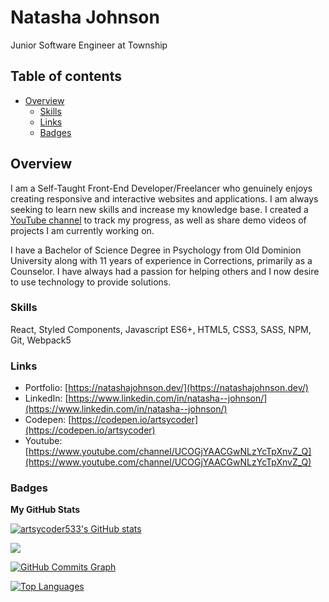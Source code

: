 # Natasha Johnson

Junior Software Engineer at Township

## Table of contents

- [Overview](#overview)
  - [Skills](#skills)
  - [Links](#links)
  - [Badges](#badges)

## Overview

I am a Self-Taught Front-End Developer/Freelancer who genuinely enjoys creating responsive and interactive websites and applications. I am always seeking to learn new skills and increase my knowledge base. I created a [YouTube channel](https://www.youtube.com/channel/UCOGjYAACGwNLzYcTpXnvZ_Q) to track my progress, as well as share demo videos of projects I am currently working on.

I have a Bachelor of Science Degree in Psychology from Old Dominion University along with 11 years of experience in Corrections, primarily as a Counselor. I have always had a passion for helping others and I now desire to use technology to provide solutions.

### Skills

React, Styled Components, Javascript ES6+, HTML5, CSS3, SASS, NPM, Git, Webpack5


### Links

- Portfolio: [https://natashajohnson.dev/](https://natashajohnson.dev/)
- LinkedIn: [https://www.linkedin.com/in/natasha--johnson/](https://www.linkedin.com/in/natasha--johnson/)
- Codepen: [https://codepen.io/artsycoder](https://codepen.io/artsycoder)
- Youtube: [https://www.youtube.com/channel/UCOGjYAACGwNLzYcTpXnvZ_Q](https://www.youtube.com/channel/UCOGjYAACGwNLzYcTpXnvZ_Q)

### Badges

<b>My GitHub Stats</b>

<a href="http://www.github.com/artsycoder533"><img src="https://github-readme-stats.vercel.app/api?username=artsycoder533&show_icons=true&hide=&count_private=true&title_color=3382ed&text_color=ffffff&icon_color=3382ed&bg_color=1c1917&hide_border=true&show_icons=true" alt="artsycoder533's GitHub stats" /></a>

<a href="http://www.github.com/artsycoder533"><img src="https://github-readme-streak-stats.herokuapp.com/?user=artsycoder533&stroke=ffffff&background=1c1917&ring=3382ed&fire=3382ed&currStreakNum=ffffff&currStreakLabel=3382ed&sideNums=ffffff&sideLabels=ffffff&dates=ffffff&hide_border=true" /></a>

<a href="http://www.github.com/artsycoder533"><img src="https://activity-graph.herokuapp.com/graph?username=artsycoder533&bg_color=1c1917&color=ffffff&line=3382ed&point=ffffff&area_color=1c1917&area=true&hide_border=true&custom_title=GitHub%20Commits%20Graph" alt="GitHub Commits Graph" /></a>

<a href="https://github.com/artsycoder533" align="left"><img src="https://github-readme-stats.vercel.app/api/top-langs/?username=artsycoder533&langs_count=10&title_color=3382ed&text_color=ffffff&icon_color=3382ed&bg_color=1c1917&hide_border=true&locale=en&custom_title=Top%20%Languages" alt="Top Languages" /></a>
  


